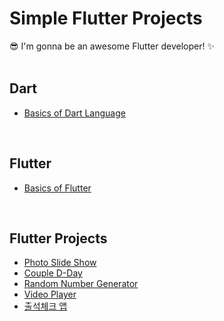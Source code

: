 # Simple Flutter Projects
😎 I'm gonna be an awesome Flutter developer! ✨  
<br>
  
## Dart
- [Basics of Dart Language](https://github.com/iamdami/dart/tree/main/basics)
<br>

## Flutter
- [Basics of Flutter](https://github.com/iamdami/dart/tree/main/flutter/basics)
<br>

## Flutter Projects
- [Photo Slide Show](https://github.com/iamdami/dart/tree/main/flutter/photoSlide)
- [Couple D-Day](https://github.com/iamdami/simpleFlutterProjects/tree/main/flutter/coupleDday)
- [Random Number Generator](https://github.com/iamdami/simpleFlutterProjects/tree/main/flutter/randomNumberGenerator)
- [Video Player](https://github.com/iamdami/simpleFlutterProjects/tree/main/flutter/videoPlayer)
- [출석체크 앱](https://github.com/iamdami/simpleFlutterProjects/tree/main/flutter/Chulcheck)  
<br>
